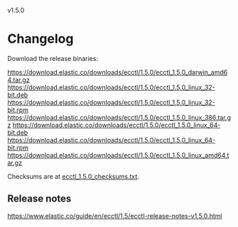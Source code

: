 v1.5.0

# Changelog

Download the release binaries:

<https://download.elastic.co/downloads/ecctl/1.5.0/ecctl_1.5.0_darwin_amd64.tar.gz>
<https://download.elastic.co/downloads/ecctl/1.5.0/ecctl_1.5.0_linux_32-bit.deb>
<https://download.elastic.co/downloads/ecctl/1.5.0/ecctl_1.5.0_linux_32-bit.rpm>
<https://download.elastic.co/downloads/ecctl/1.5.0/ecctl_1.5.0_linux_386.tar.gz>
<https://download.elastic.co/downloads/ecctl/1.5.0/ecctl_1.5.0_linux_64-bit.deb>
<https://download.elastic.co/downloads/ecctl/1.5.0/ecctl_1.5.0_linux_64-bit.rpm>
<https://download.elastic.co/downloads/ecctl/1.5.0/ecctl_1.5.0_linux_amd64.tar.gz>

Checksums are at [ecctl_1.5.0_checksums.txt](https://download.elastic.co/downloads/ecctl/1.5.0/ecctl_1.5.0_checksums.txt).

## Release notes

<https://www.elastic.co/guide/en/ecctl/1.5/ecctl-release-notes-v1.5.0.html>
